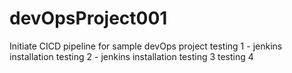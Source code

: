 # devOpsProject001
Initiate CICD pipeline for sample devOps project
testing 1 - jenkins installation
testing 2 - jenkins installation
testing 3
testing 4
